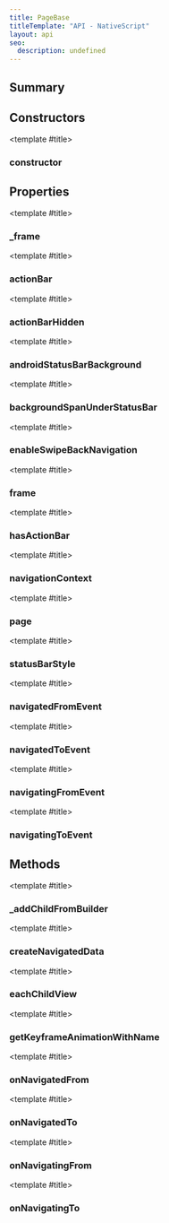 ```yaml
---
title: PageBase
titleTemplate: "API - NativeScript"
layout: api
seo:
  description: undefined
---
```


<!-- This page is auto generated, do not edit manually. -->
<!-- Run "yarn generate:api-docs" to regenerate -->

<script setup lang="ts">
  import { provide } from "vue";
  import API_DATA from "./PageBase.data.json";
  
  provide('API_DATA', API_DATA);
</script>

<APIRefHierarchy v-once />

## <Heading ignore>Summary</Heading>

<APIRefSummary v-once />

## Constructors

<div class="">

<APIRef for="15723" v-once>

<template #title>

### constructor

</template>

</APIRef>

</div>

## Properties

<div class="">

<APIRef for="15725" v-once>

<template #title>

### _frame

</template>

</APIRef>

</div>

<div class="">

<APIRef for="15731" v-once>

<template #title>

### actionBar

</template>

</APIRef>

</div>

<div class="">

<APIRef for="15726" v-once>

<template #title>

### actionBarHidden

</template>

</APIRef>

</div>

<div class="">

<APIRef for="15733" v-once>

<template #title>

### androidStatusBarBackground

</template>

</APIRef>

</div>

<div class="">

<APIRef for="15728" v-once>

<template #title>

### backgroundSpanUnderStatusBar

</template>

</APIRef>

</div>

<div class="">

<APIRef for="15727" v-once>

<template #title>

### enableSwipeBackNavigation

</template>

</APIRef>

</div>

<div class="isReadonly">

<APIRef for="15742" v-once>

<template #title>

### frame

</template>

</APIRef>

</div>

<div class="">

<APIRef for="15729" v-once>

<template #title>

### hasActionBar

</template>

</APIRef>

</div>

<div class="isReadonly">

<APIRef for="15730" v-once>

<template #title>

### navigationContext

</template>

</APIRef>

</div>

<div class="isReadonly">

<APIRef for="15734" v-once>

<template #title>

### page

</template>

</APIRef>

</div>

<div class="">

<APIRef for="15732" v-once>

<template #title>

### statusBarStyle

</template>

</APIRef>

</div>

<div class="isStatic">

<APIRef for="15658" v-once>

<template #title>

### navigatedFromEvent

</template>

</APIRef>

</div>

<div class="isStatic">

<APIRef for="15656" v-once>

<template #title>

### navigatedToEvent

</template>

</APIRef>

</div>

<div class="isStatic">

<APIRef for="15657" v-once>

<template #title>

### navigatingFromEvent

</template>

</APIRef>

</div>

<div class="isStatic">

<APIRef for="15655" v-once>

<template #title>

### navigatingToEvent

</template>

</APIRef>

</div>

## Methods

<div class="">

<APIRef for="15735" v-once>

<template #title>

### _addChildFromBuilder

</template>

</APIRef>

</div>

<div class="">

<APIRef for="15743" v-once>

<template #title>

### createNavigatedData

</template>

</APIRef>

</div>

<div class="">

<APIRef for="15761" v-once>

<template #title>

### eachChildView

</template>

</APIRef>

</div>

<div class="">

<APIRef for="15739" v-once>

<template #title>

### getKeyframeAnimationWithName

</template>

</APIRef>

</div>

<div class="">

<APIRef for="15758" v-once>

<template #title>

### onNavigatedFrom

</template>

</APIRef>

</div>

<div class="">

<APIRef for="15752" v-once>

<template #title>

### onNavigatedTo

</template>

</APIRef>

</div>

<div class="">

<APIRef for="15755" v-once>

<template #title>

### onNavigatingFrom

</template>

</APIRef>

</div>

<div class="">

<APIRef for="15747" v-once>

<template #title>

### onNavigatingTo

</template>

</APIRef>

</div>
